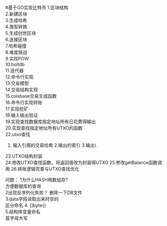 #基于GO实现比特币
1.区块结构\
2.新建区块\
3.生成哈希\
4.类型转换\
5.生成创世区块\
6.连接区块\
7.哈希碰撞\
8.难度挑战\
9.实现POW\
10.boltdb\
11.迭代器\
12.命令行实现\
13.交易模型\
14.交易结构实现\
15.coisbase交易生成函数\
16.命令行实现转账\
17.实现挖矿\
18.输入输出验证\
19.实现查找数据库指定地址所有已花费得输出\
20.实现查找指定地址所有UTXO的函数\
22.utxo查找
   1. 输入引用的交易哈希
   2.输出的索引
   3.输出\
      
23.UTXO结构封装\
24.修改UTXO查找函数，将返回值改为封装得UTXO
25.修改getBalance函数调用
26.转账逻辑完善与UTXO查找优化



问题：
1为什么HASH用数组存?   
方便数据库的查询\
2出现反序列化失败？
删除一下DB文件\
3.data字段读取出来时空的\
区分命名
4. []byte{}\
5.结构体变量命名\
   首字母大写
 
